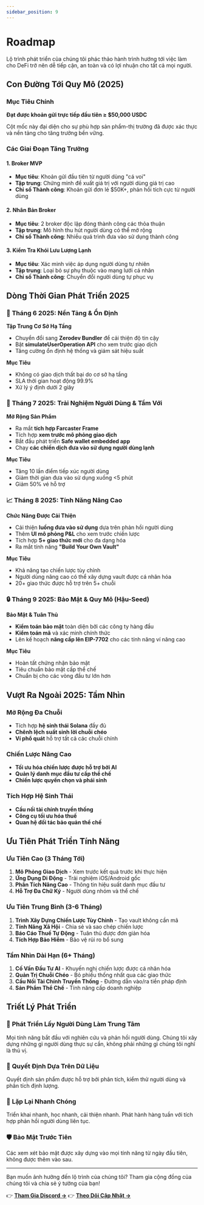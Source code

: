 ```yaml
---
sidebar_position: 9
---
```


# Roadmap

Lộ trình phát triển của chúng tôi phác thảo hành trình hướng tới việc làm cho DeFi trở nên dễ tiếp
cận, an toàn và có lợi nhuận cho tất cả mọi người.

## Con Đường Tới Quy Mô (2025)

### Mục Tiêu Chính

**Đạt được khoản gửi trực tiếp đầu tiên ≥ $50,000 USDC**

Cột mốc này đại diện cho sự phù hợp sản phẩm-thị trường đã được xác thực và nền tảng cho tăng trưởng
bền vững.

### Các Giai Đoạn Tăng Trưởng

#### 1. **Broker MVP**

- **Mục tiêu**: Khoản gửi đầu tiên từ người dùng "cá voi"
- **Tập trung**: Chứng minh đề xuất giá trị với người dùng giá trị cao
- **Chỉ số Thành công**: Khoản gửi đơn lẻ $50K+, phản hồi tích cực từ người dùng

#### 2. **Nhân Bản Broker**

- **Mục tiêu**: 2 broker độc lập đóng thành công các thỏa thuận
- **Tập trung**: Mô hình thu hút người dùng có thể mở rộng
- **Chỉ số Thành công**: Nhiều quá trình đưa vào sử dụng thành công

#### 3. **Kiểm Tra Khói Lưu Lượng Lạnh**

- **Mục tiêu**: Xác minh việc áp dụng người dùng tự nhiên
- **Tập trung**: Loại bỏ sự phụ thuộc vào mạng lưới cá nhân
- **Chỉ số Thành công**: Chuyển đổi người dùng tự phục vụ

## Dòng Thời Gian Phát Triển 2025

### 🔧 **Tháng 6 2025: Nền Tảng & Ổn Định**

**Tập Trung Cơ Sở Hạ Tầng**

- Chuyển đổi sang **Zerodev Bundler** để cải thiện độ tin cậy
- Bật **simulateUserOperation API** cho xem trước giao dịch
- Tăng cường ổn định hệ thống và giám sát hiệu suất

**Mục Tiêu**

- Không có giao dịch thất bại do cơ sở hạ tầng
- SLA thời gian hoạt động 99.9%
- Xử lý ý định dưới 2 giây

### 🚀 **Tháng 7 2025: Trải Nghiệm Người Dùng & Tầm Với**

**Mở Rộng Sản Phẩm**

- Ra mắt **tích hợp Farcaster Frame**
- Tích hợp **xem trước mô phỏng giao dịch**
- Bắt đầu phát triển **Safe wallet embedded app**
- Chạy **các chiến dịch đưa vào sử dụng người dùng lạnh**

**Mục Tiêu**

- Tăng 10 lần điểm tiếp xúc người dùng
- Giảm thời gian đưa vào sử dụng xuống &lt;5 phút
- Giảm 50% vé hỗ trợ

### 📈 **Tháng 8 2025: Tính Năng Nâng Cao**

**Chức Năng Được Cải Thiện**

- Cải thiện **luồng đưa vào sử dụng** dựa trên phản hồi người dùng
- Thêm **UI mô phỏng P&L** cho xem trước chiến lược
- Tích hợp **5+ giao thức mới** cho đa dạng hóa
- Ra mắt tính năng **"Build Your Own Vault"**

**Mục Tiêu**

- Khả năng tạo chiến lược tùy chỉnh
- Người dùng nâng cao có thể xây dựng vault được cá nhân hóa
- 20+ giao thức được hỗ trợ trên 5+ chuỗi

### 🔒 **Tháng 9 2025: Bảo Mật & Quy Mô (Hậu-Seed)**

**Bảo Mật & Tuân Thủ**

- **Kiểm toán bảo mật** toàn diện bởi các công ty hàng đầu
- **Kiểm toán mã** và xác minh chính thức
- Lên kế hoạch **nâng cấp lên EIP-7702** cho các tính năng ví nâng cao

**Mục Tiêu**

- Hoàn tất chứng nhận bảo mật
- Tiêu chuẩn bảo mật cấp thể chế
- Chuẩn bị cho các vòng đầu tư lớn hơn

## Vượt Ra Ngoài 2025: Tầm Nhìn

### Mở Rộng Đa Chuỗi

- Tích hợp **hệ sinh thái Solana** đầy đủ
- **Chênh lệch suất sinh lời chuỗi chéo**
- **Ví phổ quát** hỗ trợ tất cả các chuỗi chính

### Chiến Lược Nâng Cao

- **Tối ưu hóa chiến lược được hỗ trợ bởi AI**
- **Quản lý danh mục đầu tư cấp thể chế**
- **Chiến lược quyền chọn và phái sinh**

### Tích Hợp Hệ Sinh Thái

- **Cầu nối tài chính truyền thống**
- **Công cụ tối ưu hóa thuế**
- **Quan hệ đối tác bảo quản thể chế**

## Ưu Tiên Phát Triển Tính Năng

### Ưu Tiên Cao (3 Tháng Tới)

1. **Mô Phỏng Giao Dịch** - Xem trước kết quả trước khi thực hiện
2. **Ứng Dụng Di Động** - Trải nghiệm iOS/Android gốc
3. **Phân Tích Nâng Cao** - Thông tin hiệu suất danh mục đầu tư
4. **Hỗ Trợ Đa Chữ Ký** - Người dùng nhóm và thể chế

### Ưu Tiên Trung Bình (3-6 Tháng)

1. **Trình Xây Dựng Chiến Lược Tùy Chỉnh** - Tạo vault không cần mã
2. **Tính Năng Xã Hội** - Chia sẻ và sao chép chiến lược
3. **Báo Cáo Thuế Tự Động** - Tuân thủ được đơn giản hóa
4. **Tích Hợp Bảo Hiểm** - Bảo vệ rủi ro bổ sung

### Tầm Nhìn Dài Hạn (6+ Tháng)

1. **Cố Vấn Đầu Tư AI** - Khuyến nghị chiến lược được cá nhân hóa
2. **Quản Trị Chuỗi Chéo** - Bỏ phiếu thống nhất qua các giao thức
3. **Cầu Nối Tài Chính Truyền Thống** - Đường dẫn vào/ra tiền pháp định
4. **Sản Phẩm Thể Chế** - Tính năng cấp doanh nghiệp

## Triết Lý Phát Triển

### 🎯 **Phát Triển Lấy Người Dùng Làm Trung Tâm**

Mọi tính năng bắt đầu với nghiên cứu và phản hồi người dùng. Chúng tôi xây dựng những gì người dùng
thực sự cần, không phải những gì chúng tôi nghĩ là thú vị.

### 🔬 **Quyết Định Dựa Trên Dữ Liệu**

Quyết định sản phẩm được hỗ trợ bởi phân tích, kiểm thử người dùng và phân tích định lượng.

### 🚀 **Lặp Lại Nhanh Chóng**

Triển khai nhanh, học nhanh, cải thiện nhanh. Phát hành hàng tuần với tích hợp phản hồi người dùng
liên tục.

### 🛡️ **Bảo Mật Trước Tiên**

Các xem xét bảo mật được xây dựng vào mọi tính năng từ ngày đầu tiên, không được thêm vào sau.

---

Bạn muốn ảnh hưởng đến lộ trình của chúng tôi? Tham gia cộng đồng của chúng tôi và chia sẻ ý tưởng
của bạn!

👉 **[Tham Gia Discord →](https://discord.gg/zap-pilot)** 👉
**[Theo Dõi Cập Nhật →](https://twitter.com/zappilot)**
